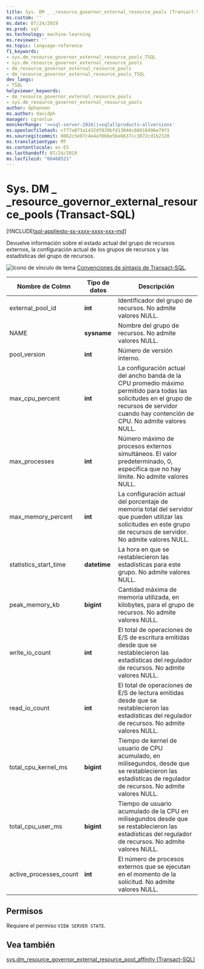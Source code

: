 ```yaml
---
title: Sys. DM _ _resource_governor_external_resource_pools (Transact-SQL) | Microsoft Docs
ms.custom: ''
ms.date: 07/24/2019
ms.prod: sql
ms.technology: machine-learning
ms.reviewer: ''
ms.topic: language-reference
f1_keywords:
- sys.dm_resource_governor_external_resource_pools_TSQL
- sys.dm_resource_governor_external_resource_pools
- dm_resource_governor_external_resource_pools
- dm_resource_governor_external_resource_pools_TSQL
dev_langs:
- TSQL
helpviewer_keywords:
- dm_resource_governor_external_resource_pools
- sys.dm_resource_governor_external_resource_pools
author: dphansen
ms.author: davidph
manager: cgronlun
monikerRange: '>=sql-server-2016||=sqlallproducts-allversions'
ms.openlocfilehash: cf77a073a1432df839bfd13046c66018496e79f1
ms.sourcegitcommit: 9062c5e97c4e4af0bbe5be6637cc3872cd1b2320
ms.translationtype: MT
ms.contentlocale: es-ES
ms.lasthandoff: 07/24/2019
ms.locfileid: "68468521"
---
```

# <a name="sysdmresourcegovernorexternalresourcepools-transact-sql"></a>Sys. DM _ _resource_governor_external_resource_pools (Transact-SQL)
[!INCLUDE[tsql-appliesto-ss-xxxx-xxxx-xxx-md](../../includes/tsql-appliesto-ss-xxxx-xxxx-xxx-md.md)]

Devuelve información sobre el estado actual del grupo de recursos externos, la configuración actual de los grupos de recursos y las estadísticas del grupo de recursos. 
  
 ![Icono de vínculo de tema](../../database-engine/configure-windows/media/topic-link.gif "Topic link icon") [Convenciones de sintaxis de Transact-SQL](../../t-sql/language-elements/transact-sql-syntax-conventions-transact-sql.md).  
  
|Nombre de Colmn      |Tipo de datos      |Descripción|  
|----------------|---------------|-----------------| 
| external_pool_id|**int**|Identificador del grupo de recursos. No admite valores NULL. |
| NAME|**sysname**|Nombre del grupo de recursos. No admite valores NULL. 
| pool_version|**int**|Número de versión interno.|
| max_cpu_percent|**int**|La configuración actual del ancho banda de la CPU promedio máximo permitido para todas las solicitudes en el grupo de recursos de servidor cuando hay contención de CPU. No admite valores NULL. |
| max_processes|**int**|Número máximo de procesos externos simultáneos. El valor predeterminado, 0, especifica que no hay límite. No admite valores NULL.|
| max_memory_percent|**int**|La configuración actual del porcentaje de memoria total del servidor que pueden utilizar las solicitudes en este grupo de recursos de servidor. No admite valores NULL. |
| statistics_start_time|**datetime**|La hora en que se restablecieron las estadísticas para este grupo. No admite valores NULL. 
| peak_memory_kb|**bigint**|Cantidad máxima de memoria utilizada, en kilobytes, para el grupo de recursos. No admite valores NULL. |
| write_io_count|**int**|El total de operaciones de E/S de escritura emitidas desde que se restablecieron las estadísticas del regulador de recursos. No admite valores NULL. |
| read_io_count|**int**|El total de operaciones de E/S de lectura emitidas desde que se restablecieron las estadísticas del regulador de recursos. No admite valores NULL. |
| total_cpu_kernel_ms|**bigint**|Tiempo de kernel de usuario de CPU acumulado, en milisegundos, desde que se restablecieron las estadísticas de regulador de recursos. No admite valores NULL. |
| total_cpu_user_ms|**bigint**|Tiempo de usuario acumulado de la CPU en milisegundos desde que se restablecieron las estadísticas del regulador de recursos. No admite valores NULL. |
| active_processes_count|**int**|El número de procesos externos que se ejecutan en el momento de la solicitud. No admite valores NULL. |

 
## <a name="permissions"></a>Permisos

Requiere el permiso `VIEW SERVER STATE`.

## <a name="see-also"></a>Vea también  
 [sys.dm_resource_governor_external_resource_pool_affinity &#40;Transact-SQL&#41;](../../relational-databases/system-dynamic-management-views/sys-dm-resource-governor-external-resource-pool-affinity-transact-sql.md)  
  
  
